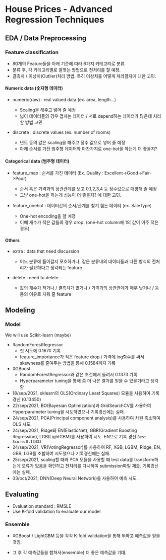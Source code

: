 # House Prices - Advanced Regression Techniques

## EDA / Data Preprocessing

### Feature classification
- 80개의 Feature들을 아래 기준에 따라 6가지 카테고리로 분류.
- 분류 후, 각 카테고리별로 알맞는 방법으로 전처리를 할 예정.
- 결측치 / 이상치(Outlier)처리 방법. 특히 이상치를 어떻게 처리할지에 대한 고민.

#### Numeric data (숫자형 데이터)
- numeric(raw) : real valued data (ex. area, length...)
  - Scaling을 해주고 넣어 줄 예정
  - 넓이 데이터들의 경우 겹치는 데이터 / 서로 depend하는 데이터가 많은데 처리 할 방법 고민.

- discrete : discrete values (ex. number of rooms)
  - 년도 등의 값은 scaling을 해주고 정수 값으로 넣어 줄 예정
  - 아래 순서를 가진 범주형 데이터와 마찬가지로 one-hot을 하는게 더 좋을지?

#### Categorical data (범주형 데이터)
- feature_map : 순서를 가진 데이터 (Ex. Quality : Excellent->Good->Fair->Poor)
  - 순서 혹은 가격과의 상관관계를 보고 0,1,2,3,4 등 정수값으로 매핑해 줄 예정
  - 그냥 one-hot을 하는게 성능이 더 좋을지? 에 대한 고민.

- feature_onehot : 데이터간의 순서/관계를 찾기 힘든 데이터 (ex. SaleType)
  - One-hot encoding을 할 예정
  - 이때 개수가 적은 값들의 경우 drop. (one-hot column에 1의 값이 아주 적은 경우)

#### Others
- extra : data that need discussion
  - 어느 분류에 들어갈지 모호하거나, 같은 분류내의 데이터들과 다른 방식의 전처리가 필요하다고 생각되는 feature

- delete : need to delete
  - 값의 개수가 적거나 / 결측치가 많거나 / 가격과의 상관관계가 매우 낮거나 / 등등의 이유로 지워 줄 feature

## Modeling

### Model
We will use Scikit-learn (maybe)
- RandomForestRegressor
  - 첫 시도에 0.1670 기록
  - feature_importance가 적은 feature drop / 가격에 log함수를 써서 skewness를 줄여주는 방법을 통해 0.1584까지 기록
- XGBoost 
  - RandomForestRegressor와 같은 조건에서 돌려서 0.1373 기록
  - Hyperparameter tuning을 통해 좀 더 나은 결과를 얻을 수 있을거라고 생각함
- 18/sep/2021, sklearn의 OLS(Ordinary Least Squares) 모듈을 사용하여 기록경신 (0.13450)
- 22/sep/2021, BO(Bayesian Optimization)과 GridSearchCV를 사용하여 Hyperparameter tuning을 시도하였으나 기록경신에는 실패.
- 24/sep/2021, PCA(Principal component analysis)를 사용하여 차원 축소하여 OLS 시도.
- 24/sep/2021, Ridge와 EN(ElasticNet), GBR(Gradient Boosting Regression), LGB(LightGBM)를 사용하여 시도. EN으로 기록 경신 `Best Score:0.13433`
- 24/sep/2021, VR(VotingRegressor)를 사용하여 RF, XGB, LGBM, Ridge, EN, GBR, LGB를 조합하여 시도했으나 기록경신에는 실패.
- 25/sep/2021, scaling할 때와 PCA 모듈을 사용할 때 test data를 transform하는데 오류가 있음을 확인하고 전처리를 다시하여 submission파일 제출. 기록경신에는 실패.
- 03/oct/2021, DNN(Deep Neural Network)를 사용하여 예측 시도.

## Evaluating
- Evaluation standard : RMSLE
- Use K-fold validation to evaluate our model

### Ensemble
- XGBoost / LightGBM 등을 각각 K-fold validation을 통해 fit하고 예측값을 얻을 것임.

- 그 후 각 예측값들을 합쳐서(ensemble) 더 좋은 예측값을 기대.

  

